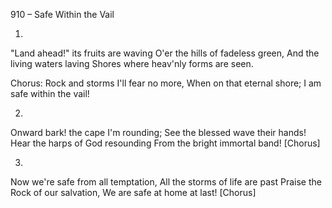 910 – Safe Within the Vail


1.
"Land ahead!"  its fruits are waving
O'er the hills of fadeless green,
And the living waters laving
Shores where heav'nly forms are seen.

Chorus:
Rock and storms I'll fear no more,
When on that eternal shore;
I am safe within the vail!

2.
Onward bark!  the cape I'm rounding;
See the blessed wave their hands!
Hear the harps of God resounding
From the bright immortal band!  [Chorus]

3.
Now we're safe from all temptation,
All the storms of life are past
Praise the Rock of our salvation,
We are safe at home at last!  [Chorus]
